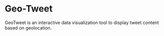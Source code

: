 # Geo-Tweet

 GeoTweet is an interactive data visualization tool to display tweet content based on geolocation.

